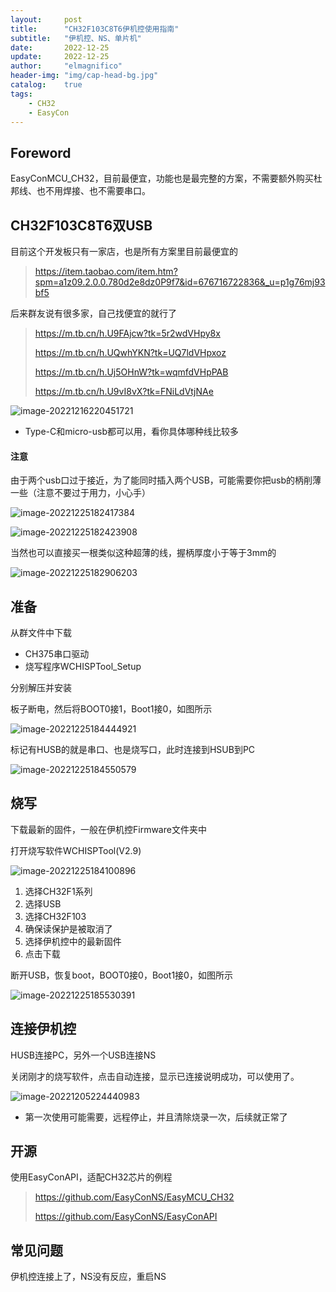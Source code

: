 ```yaml
---
layout:     post
title:      "CH32F103C8T6伊机控使用指南"
subtitle:   "伊机控、NS、单片机"
date:       2022-12-25
update:     2022-12-25
author:     "elmagnifico"
header-img: "img/cap-head-bg.jpg"
catalog:    true
tags:
    - CH32
    - EasyCon
---
```


## Foreword

EasyConMCU_CH32，目前最便宜，功能也是最完整的方案，不需要额外购买杜邦线、也不用焊接、也不需要串口。



## CH32F103C8T6双USB

目前这个开发板只有一家店，也是所有方案里目前最便宜的

> https://item.taobao.com/item.htm?spm=a1z09.2.0.0.780d2e8dz0P9f7&id=676716722836&_u=p1g76mj93bf5

后来群友说有很多家，自己找便宜的就行了

> https://m.tb.cn/h.U9FAjcw?tk=5r2wdVHpy8x
>
> https://m.tb.cn/h.UQwhYKN?tk=UQ7ldVHpxoz 
>
> https://m.tb.cn/h.Uj5OHnW?tk=wqmfdVHpPAB
>
> https://m.tb.cn/h.U9vI8vX?tk=FNiLdVtjNAe



![image-20221216220451721](http://img.elmagnifico.tech:9514/static/upload/elmagnifico/202212162204792.png)

- Type-C和micro-usb都可以用，看你具体哪种线比较多



#### 注意

由于两个usb口过于接近，为了能同时插入两个USB，可能需要你把usb的柄削薄一些（注意不要过于用力，小心手）

![image-20221225182417384](http://img.elmagnifico.tech:9514/static/upload/elmagnifico/202212251824558.png)

![image-20221225182423908](http://img.elmagnifico.tech:9514/static/upload/elmagnifico/202212251824005.png)

当然也可以直接买一根类似这种超薄的线，握柄厚度小于等于3mm的

![image-20221225182906203](http://img.elmagnifico.tech:9514/static/upload/elmagnifico/202212251829244.png)



## 准备

从群文件中下载

- CH375串口驱动
- 烧写程序WCHISPTool_Setup

分别解压并安装

板子断电，然后将BOOT0接1，Boot1接0，如图所示

![image-20221225184444921](http://img.elmagnifico.tech:9514/static/upload/elmagnifico/202212251844048.png)

标记有HUSB的就是串口、也是烧写口，此时连接到HSUB到PC

![image-20221225184550579](http://img.elmagnifico.tech:9514/static/upload/elmagnifico/202212251845628.png)



## 烧写

下载最新的固件，一般在伊机控Firmware文件夹中

打开烧写软件WCHISPTool(V2.9)

![image-20221225184100896](http://img.elmagnifico.tech:9514/static/upload/elmagnifico/202212251841941.png)

1. 选择CH32F1系列
2. 选择USB
3. 选择CH32F103
4. 确保读保护是被取消了
5. 选择伊机控中的最新固件
6. 点击下载



断开USB，恢复boot，BOOT0接0，Boot1接0，如图所示

![image-20221225185530391](http://img.elmagnifico.tech:9514/static/upload/elmagnifico/202212251855488.png)



## 连接伊机控

HUSB连接PC，另外一个USB连接NS

关闭刚才的烧写软件，点击自动连接，显示已连接说明成功，可以使用了。

![image-20221205224440983](http://img.elmagnifico.tech:9514/static/upload/elmagnifico/202212052244036.png)

- 第一次使用可能需要，远程停止，并且清除烧录一次，后续就正常了





## 开源

使用EasyConAPI，适配CH32芯片的例程

> https://github.com/EasyConNS/EasyMCU_CH32
>
> https://github.com/EasyConNS/EasyConAPI



## 常见问题

伊机控连接上了，NS没有反应，重启NS

